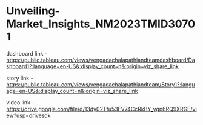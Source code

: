 # Unveiling-Market_Insights_NM2023TMID30701


dashboard link - https://public.tableau.com/views/vengadachalapathiandteamdashboard/Dashboard1?:language=en-US&:display_count=n&:origin=viz_share_link


story link - https://public.tableau.com/views/vengadachalapathiandteam/Story1?:language=en-US&:display_count=n&:origin=viz_share_link



video link - https://drive.google.com/file/d/13dy02Tfu53EV74CcRkBY_ygp6RQ9XRGE/view?usp=drivesdk
